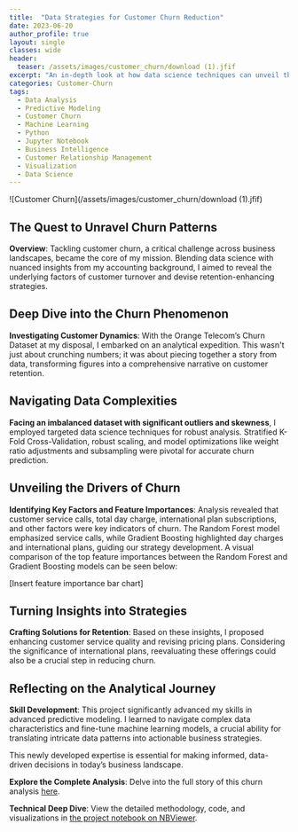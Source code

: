 ```yaml
---
title:  "Data Strategies for Customer Churn Reduction"
date: 2023-06-20
author_profile: true
layout: single
classes: wide
header:
  teaser: /assets/images/customer_churn/download (1).jfif
excerpt: "An in-depth look at how data science techniques can unveil the key drivers of customer churn."
categories: Customer-Churn
tags:
  - Data Analysis
  - Predictive Modeling
  - Customer Churn
  - Machine Learning
  - Python
  - Jupyter Notebook
  - Business Intelligence
  - Customer Relationship Management
  - Visualization
  - Data Science
---
```

![Customer Churn](/assets/images/customer_churn/download (1).jfif)

## The Quest to Unravel Churn Patterns
**Overview**: Tackling customer churn, a critical challenge across business landscapes, became the core of my mission. Blending data science with nuanced insights from my accounting background, I aimed to reveal the underlying factors of customer turnover and devise retention-enhancing strategies.

## Deep Dive into the Churn Phenomenon
**Investigating Customer Dynamics**: With the Orange Telecom’s Churn Dataset at my disposal, I embarked on an analytical expedition. This wasn't just about crunching numbers; it was about piecing together a story from data, transforming figures into a comprehensive narrative on customer retention.

## Navigating Data Complexities
**Facing an imbalanced dataset with significant outliers and skewness**, I employed targeted data science techniques for robust analysis. Stratified K-Fold Cross-Validation, robust scaling, and model optimizations like weight ratio adjustments and subsampling were pivotal for accurate churn prediction.

## Unveiling the Drivers of Churn
**Identifying Key Factors and Feature Importances**: Analysis revealed that customer service calls, total day charge, international plan subscriptions, and other factors were key indicators of churn. The Random Forest model emphasized service calls, while Gradient Boosting highlighted day charges and international plans, guiding our strategy development. A visual comparison of the top feature importances between the Random Forest and Gradient Boosting models can be seen below:

[Insert feature importance bar chart]

## Turning Insights into Strategies
**Crafting Solutions for Retention**: Based on these insights, I proposed enhancing customer service quality and revising pricing plans. Considering the significance of international plans, reevaluating these offerings could also be a crucial step in reducing churn.

## Reflecting on the Analytical Journey
**Skill Development**: This project significantly advanced my skills in advanced predictive modeling. I learned to navigate complex data characteristics and fine-tune machine learning models, a crucial ability for translating intricate data patterns into actionable business strategies.

This newly developed expertise is essential for making informed, data-driven decisions in today’s business landscape.


**Explore the Complete Analysis**: Delve into the full story of this churn analysis [here](/customer-churn/).

**Technical Deep Dive**: View the detailed methodology, code, and visualizations in [the project notebook on NBViewer](https://nbviewer.org/github/timothyrobbinscpa/new_customer_churn/blob/master/src/customer_churn.ipynb).

